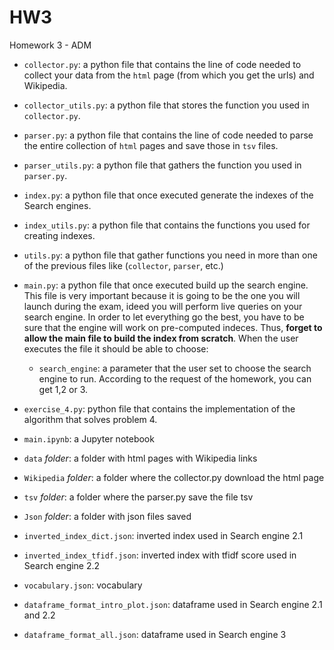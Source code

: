 # HW3
 Homework 3 - ADM


 * `collector.py`: a python file that contains the line of code needed to collect your data from the `html` page (from which you get the urls) and Wikipedia.
 * `collector_utils.py`: a python file that stores the function you used in `collector.py`.
 * `parser.py`: a python file that contains the line of code needed to parse the entire collection of `html` pages and save those in `tsv` files.
 * `parser_utils.py`: a python file that gathers the function you used in `parser.py`.
 * `index.py`: a python file that once executed generate the indexes of the Search engines.
 * `index_utils.py`: a python file that contains the functions you used for creating indexes.
 * `utils.py`: a python file that gather functions you need in more than one of the previous files like (`collector`, `parser`, etc.)
 * `main.py`: a python file that once executed build up the search engine. This file is very important because it is going to be the one you will launch during the exam, ideed you will perform live queries on your search engine. In order to let everything go the best, you have to be sure that the engine will work on pre-computed indeces. Thus, **forget to allow the main file to build the index from scratch**. When the user executes the file it should be able to choose:
 	* `search_engine`: a parameter that the user set to choose the search engine to run. According to the request of the homework, you can get 1,2 or 3.
 * `exercise_4.py`: python file that contains the implementation of the algorithm that solves problem 4.

 * `main.ipynb`: a Jupyter notebook

 * `data` *folder*: a folder with html pages with Wikipedia links
 * `Wikipedia` *folder*: a folder where the collector.py download the html page
  * `tsv` *folder*: a folder where the parser.py save the file tsv
 * `Json` *folder*: a folder with json files saved
  * `inverted_index_dict.json`: inverted index used in Search engine 2.1
  * `inverted_index_tfidf.json`: inverted index  with tfidf score used in Search engine 2.2
  * `vocabulary.json`: vocabulary
  * `dataframe_format_intro_plot.json`: dataframe used in Search engine 2.1 and 2.2
  * `dataframe_format_all.json`: dataframe used in Search engine 3
